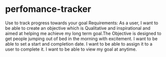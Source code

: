 # perfomance-tracker
Use to track progress towards your goal
Requirements:
As a user, I want to be able to create an objective which is Qualitative and inspirational and aimed at helping me achieve my long term goal.The Objective is designed to get people jumping out of bed in the morning with excitement.
I want to be able to set a start and completion date.
I want to be able to assign it to a user to complete it.
I want to be able to view my goal at anytime.


